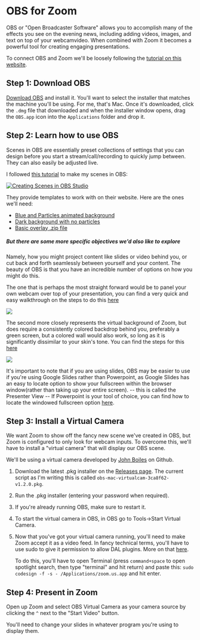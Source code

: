 # OBS for Zoom
OBS or "Open Broadcaster Software" allows you to accomplish many of the effects you see on the evening news, including adding videos, images, and text on top of your webcamvideo. When combined with Zoom it becomes a powerful tool for creating engaging presentations.

To connect OBS and Zoom we'll be loosely following the [tutorial on this website](https://brandnewbox.com/notes/2020/04/obs-and-zoom-on-mac/).

## Step 1: Download OBS
[Download OBS](https://obsproject.com/download) and install it. You'll want to select the installer that matches the machine you'll be using. For me, that's Mac. Once it's downloaded, click the `.dmg` file that downloaded and when the installer window opens, drag the `OBS.app` icon into the `Applications` folder and drop it.

## Step 2: Learn how to use OBS
Scenes in OBS are essentially preset collections of settings that you can design before you start a stream/call/recording to quickly jump between. They can also easily be adjusted live.

I followed [this tutorial](https://www.youtube.com/watch?v=hbjQIxyLBCE) to make my scenes in OBS:

[![Creating Scenes in OBS Studio](http://img.youtube.com/vi/hbjQIxyLBCE/0.jpg)](http://www.youtube.com/watch?v=hbjQIxyLBCE "Creating Scenes in OBS Studio")

They provide templates to work with on their website. Here are the ones we'll need:
- [Blue and Particles animated background](https://nerdordie.com/free-resources/obs-studio/NoD_GridBG_Blue.mp4)
- [Dark background with no particles](https://nerdordie.com/free-resources/obs-studio/NoD_GridBG_Dark.mp4)
- [Basic overlay .zip file](https://nerdordie.com/free-resources/obs-studio/overlay-images.zip)

##### But there are some more specific objectives we'd also like to explore

Namely, how you might project content like slides or video behind you, or cut back and forth seamlessly between yourself and your content. The beauty of OBS is that you have an incredible number of options on how you might do this.

The one that is perhaps the most straight forward would be to panel your own webcam over top of your presentation, you can find a very quick and easy walkthrough on the steps to do this [here](http://resources.learninglab.xyz/simple/people/casey-c/OBS-paneledPresentation)

![](https://files.slack.com/files-pri/T0HTW3H0V-F017YR9T267/screen_shot_2020-07-29_at_3.36.21_pm.png?pub_secret=250c3224fa)

The second more closely represents the virtual background of Zoom, but does require a consistently colored backdrop behind you, preferably a green screen, but a colored wall would also work, so long as it is significantly dissimilar to your skin's tone. You can find the steps for this [here](http://resources.learninglab.xyz/simple/people/casey-c)

![](https://files.slack.com/files-pri/T0HTW3H0V-F017RSE4P3Q/screen_shot_2020-07-29_at_2.43.06_pm.png?pub_secret=9a1e716524)

It's important to note that if you are using slides, OBS may be easier to use if you're using Google Slides rather than Powerpoint, as Google Slides has an easy to locate option to show your fullscreen within the browser window(rather than taking up your entire screen). -- this is called the Presenter View -- If Powerpoint is your tool of choice, you can find how to locate the windowed fullscreen option [here](https://office-watch.com/2020/powerpoint-presentations-in-a-window-not-full-screen/).

## Step 3: Install a Virtual Camera
We want Zoom to show off the fancy new scene we've created in OBS, but Zoom is configured to only look for webcam inputs. To overcome this, we'll have to install a "virtual camera" that will display our OBS scene.

We'll be using a virtual camera developed by [John Boiles](https://github.com/johnboiles) on Github.
1. Download the latest .pkg installer on the [Releases page](https://github.com/johnboiles/obs-mac-virtualcam/releases).   The current script as I'm writing this is called `obs-mac-virtualcam-3ca8f62-v1.2.0.pkg`.
2. Run the .pkg installer (entering your password when required).
3. If you're already running OBS, make sure to restart it.
4. To start the virtual camera in OBS, in OBS go to Tools→Start Virtual Camera.

5. Now that you've got your virtual camera running, you'll need to make Zoom accept it as a video feed. In fancy technical terms, you'll have to use sudo to give it permission to allow DAL plugins. More on that [here](https://github.com/johnboiles/obs-mac-virtualcam/wiki/Compatibility#apps-dont-allow-dal-plugins).

    To do this, you'll have to open Terminal (press `command+space` to open spotlight search, then type "terminal" and hit return) and paste this: `sudo codesign -f -s - /Applications/zoom.us.app` and hit enter.


## Step 4: Present in Zoom
Open up Zoom and select OBS Virtual Camera as your camera source by clicking the `^` next to the "Start Video" button.

You'll need to change your slides in whatever program you're using to display them.

